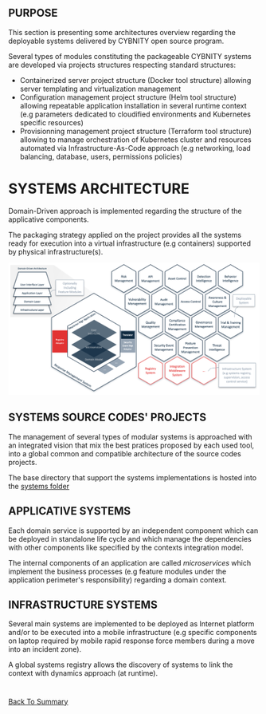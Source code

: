 ## PURPOSE
This section is presenting some architectures overview regarding the deployable systems delivered by CYBNITY open source program.

Several types of modules constituting the packageable CYBNITY systems are developed via projects structures respecting standard structures:
- Containerized server project structure (Docker tool structure) allowing server templating and virtualization management
- Configuration management project structure (Helm tool structure) allowing repeatable application installation in several runtime context (e.g parameters dedicated to cloudified environments and Kubernetes specific resources)
- Provisionning management project structure (Terraform tool structure) allowing to manage orchestration of Kubernetes cluster and resources automated via Infrastructure-As-Code approach (e.g networking, load balancing, database, users, permissions policies)

# SYSTEMS ARCHITECTURE
Domain-Driven approach is implemented regarding the structure of the applicative components.

The packaging strategy applied on the project provides all the systems ready for execution into a virtual infrastructure (e.g containers) supported by physical infrastructure(s).

![image](systems-architecture.png)

## SYSTEMS SOURCE CODES' PROJECTS
The management of several types of modular systems is approached with an integrated vision that mix the best pratices proposed by each used tool, into a global common and compatible architecture of the source codes projects.

The base directory that support the systems implementations is hosted into the [systems folder](../../implementations-line/systems/README.md)

## APPLICATIVE SYSTEMS
Each domain service is supported by an independent component which can be deployed in standalone life cycle and which manage the dependencies with other components like specified by the contexts integration model.

The internal components of an application are called *microservices* which implement the business processes (e.g feature modules under the application perimeter's responsibility) regarding a domain context.

## INFRASTRUCTURE SYSTEMS
Several main systems are implemented to be deployed as Internet platform and/or to be executed into a mobile infrastructure (e.g specific components on laptop required by mobile rapid response force members during a move into an incident zone).

A global systems registry allows the discovery of systems to link the context with dynamics approach (at runtime).

#
[Back To Summary](../README.md)
